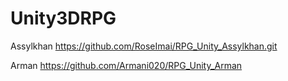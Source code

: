 # Unity3DRPG

Assylkhan
https://github.com/RoseImai/RPG_Unity_Assylkhan.git

Arman
https://github.com/Armani020/RPG_Unity_Arman
